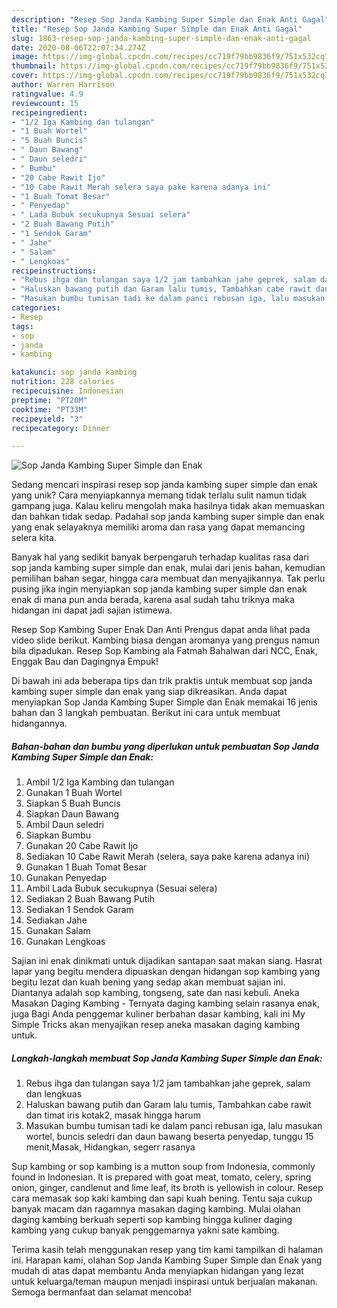 ```yaml
---
description: "Resep Sop Janda Kambing Super Simple dan Enak Anti Gagal"
title: "Resep Sop Janda Kambing Super Simple dan Enak Anti Gagal"
slug: 1863-resep-sop-janda-kambing-super-simple-dan-enak-anti-gagal
date: 2020-08-06T22:07:34.274Z
image: https://img-global.cpcdn.com/recipes/cc719f79bb9836f9/751x532cq70/sop-janda-kambing-super-simple-dan-enak-foto-resep-utama.jpg
thumbnail: https://img-global.cpcdn.com/recipes/cc719f79bb9836f9/751x532cq70/sop-janda-kambing-super-simple-dan-enak-foto-resep-utama.jpg
cover: https://img-global.cpcdn.com/recipes/cc719f79bb9836f9/751x532cq70/sop-janda-kambing-super-simple-dan-enak-foto-resep-utama.jpg
author: Warren Harrison
ratingvalue: 4.9
reviewcount: 15
recipeingredient:
- "1/2 Iga Kambing dan tulangan"
- "1 Buah Wortel"
- "5 Buah Buncis"
- " Daun Bawang"
- " Daun seledri"
- " Bumbu"
- "20 Cabe Rawit Ijo"
- "10 Cabe Rawit Merah selera saya pake karena adanya ini"
- "1 Buah Tomat Besar"
- " Penyedap"
- " Lada Bubuk secukupnya Sesuai selera"
- "2 Buah Bawang Putih"
- "1 Sendok Garam"
- " Jahe"
- " Salam"
- " Lengkoas"
recipeinstructions:
- "Rebus ihga dan tulangan saya 1/2 jam tambahkan jahe geprek, salam dan lengkuas"
- "Haluskan bawang putih dan Garam lalu tumis, Tambahkan cabe rawit dan timat iris kotak2, masak hingga harum"
- "Masukan bumbu tumisan tadi ke dalam panci rebusan iga, lalu masukan wortel, buncis seledri dan daun bawang beserta penyedap, tunggu 15 menit,Masak, Hidangkan, segerr rasanya"
categories:
- Resep
tags:
- sop
- janda
- kambing

katakunci: sop janda kambing 
nutrition: 228 calories
recipecuisine: Indonesian
preptime: "PT20M"
cooktime: "PT33M"
recipeyield: "3"
recipecategory: Dinner

---
```



![Sop Janda Kambing Super Simple dan Enak](https://img-global.cpcdn.com/recipes/cc719f79bb9836f9/751x532cq70/sop-janda-kambing-super-simple-dan-enak-foto-resep-utama.jpg)

Sedang mencari inspirasi resep sop janda kambing super simple dan enak yang unik? Cara menyiapkannya memang tidak terlalu sulit namun tidak gampang juga. Kalau keliru mengolah maka hasilnya tidak akan memuaskan dan bahkan tidak sedap. Padahal sop janda kambing super simple dan enak yang enak selayaknya memiliki aroma dan rasa yang dapat memancing selera kita.

Banyak hal yang sedikit banyak berpengaruh terhadap kualitas rasa dari sop janda kambing super simple dan enak, mulai dari jenis bahan, kemudian pemilihan bahan segar, hingga cara membuat dan menyajikannya. Tak perlu pusing jika ingin menyiapkan sop janda kambing super simple dan enak enak di mana pun anda berada, karena asal sudah tahu triknya maka hidangan ini dapat jadi sajian istimewa.

Resep Sop Kambing Super Enak Dan Anti Prengus dapat anda lihat pada video slide berikut. Kambing biasa dengan aromanya yang prengus namun bila dipadukan. Resep Sop Kambing ala Fatmah Bahalwan dari NCC, Enak, Enggak Bau dan Dagingnya Empuk!


Di bawah ini ada beberapa tips dan trik praktis untuk membuat sop janda kambing super simple dan enak yang siap dikreasikan. Anda dapat menyiapkan Sop Janda Kambing Super Simple dan Enak memakai 16 jenis bahan dan 3 langkah pembuatan. Berikut ini cara untuk membuat hidangannya.

<!--inarticleads1-->

##### Bahan-bahan dan bumbu yang diperlukan untuk pembuatan Sop Janda Kambing Super Simple dan Enak:

1. Ambil 1/2 Iga Kambing dan tulangan
1. Gunakan 1 Buah Wortel
1. Siapkan 5 Buah Buncis
1. Siapkan  Daun Bawang
1. Ambil  Daun seledri
1. Siapkan  Bumbu
1. Gunakan 20 Cabe Rawit Ijo
1. Sediakan 10 Cabe Rawit Merah (selera, saya pake karena adanya ini)
1. Gunakan 1 Buah Tomat Besar
1. Gunakan  Penyedap
1. Ambil  Lada Bubuk secukupnya (Sesuai selera)
1. Sediakan 2 Buah Bawang Putih
1. Sediakan 1 Sendok Garam
1. Sediakan  Jahe
1. Gunakan  Salam
1. Gunakan  Lengkoas


Sajian ini enak dinikmati untuk dijadikan santapan saat makan siang. Hasrat lapar yang begitu mendera dipuaskan dengan hidangan sop kambing yang begitu lezat dan kuah bening yang sedap akan membuat sajian ini. Diantanya adalah sop kambing, tongseng, sate dan nasi kebuli. Aneka Masakan Daging Kambing - Ternyata daging kambing selain rasanya enak, juga Bagi Anda penggemar kuliner berbahan dasar kambing, kali ini My Simple Tricks akan menyajikan resep aneka masakan daging kambing untuk. 

<!--inarticleads2-->

##### Langkah-langkah membuat Sop Janda Kambing Super Simple dan Enak:

1. Rebus ihga dan tulangan saya 1/2 jam tambahkan jahe geprek, salam dan lengkuas
1. Haluskan bawang putih dan Garam lalu tumis, Tambahkan cabe rawit dan timat iris kotak2, masak hingga harum
1. Masukan bumbu tumisan tadi ke dalam panci rebusan iga, lalu masukan wortel, buncis seledri dan daun bawang beserta penyedap, tunggu 15 menit,Masak, Hidangkan, segerr rasanya


Sup kambing or sop kambing is a mutton soup from Indonesia, commonly found in Indonesian. It is prepared with goat meat, tomato, celery, spring onion, ginger, candlenut and lime leaf, its broth is yellowish in colour. Resep cara memasak sop kaki kambing dan sapi kuah bening. Tentu saja cukup banyak macam dan ragamnya masakan daging kambing. Mulai olahan daging kambing berkuah seperti sop kambing hingga kuliner daging kambing yang cukup banyak penggemarnya yakni sate kambing. 

Terima kasih telah menggunakan resep yang tim kami tampilkan di halaman ini. Harapan kami, olahan Sop Janda Kambing Super Simple dan Enak yang mudah di atas dapat membantu Anda menyiapkan hidangan yang lezat untuk keluarga/teman maupun menjadi inspirasi untuk berjualan makanan. Semoga bermanfaat dan selamat mencoba!
